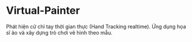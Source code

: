 # Virtual-Painter
Phát hiện cử chỉ tay thời gian thực (Hand Tracking realtime). Ứng dụng họa sĩ ảo và xây dựng trò chơi vẽ hình theo mẫu.
